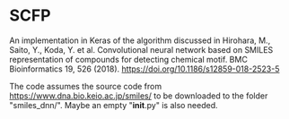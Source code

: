 # SCFP
An implementation in Keras of the algorithm discussed in Hirohara, M., Saito, Y., Koda, Y. et al. Convolutional neural network based on SMILES representation of compounds for detecting chemical motif. BMC Bioinformatics 19, 526 (2018). https://doi.org/10.1186/s12859-018-2523-5

The code assumes the source code from https://www.dna.bio.keio.ac.jp/smiles/ to be downloaded to the folder "smiles_dnn/". Maybe an empty "__init__.py" is also needed.
